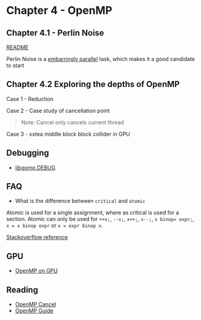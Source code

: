 # Chapter 4 - OpenMP

## Chapter 4.1 - Perlin Noise

[README](./4.1/README.md)

Perlin Noise is a [embarringly parallel](https://en.wikipedia.org/wiki/Embarrassingly_parallel) task, which makes it a good candidate to start

## Chapter 4.2 Exploring the depths of OpenMP

Case 1 - Reduction

Case 2 - Case study of cancellation point

> Note: Cancel only cancels current thread

Case 3 - xxtea middle block block collider in GPU

## Debugging

- [libgomp DEBUG](https://gcc.gnu.org/onlinedocs/libgomp/GOMP_005fDEBUG.html)

## FAQ

- What is the difference between `critical` and `atomic`

Atomic is used for a single assignment, where as critical is used for a section.
Atomic can only be used for `++x;`, `--x;`, `x++;`, `x--;`, `x binop= expr;`, `x = x binop expr` or `x = expr binop x`.

[Stackoverflow reference](https://stackoverflow.com/questions/7798010/what-is-the-difference-between-atomic-and-critical-in-openmp)

## GPU

- [OpenMP on GPU](https://on-demand.gputechconf.com/gtc/2018/presentation/s8344-openmp-on-gpus-first-experiences-and-best-practices.pdf)

## Reading

- [OpenMP Cancel](http://jakascorner.com/blog/2016/08/omp-cancel.html)
- [OpenMP Guide](https://bisqwit.iki.fi/story/howto/openmp/#Abstract)
